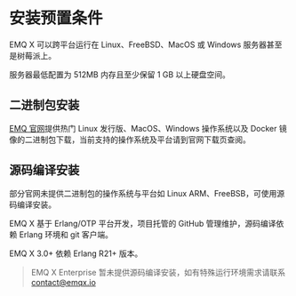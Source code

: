 #  安装预置条件

EMQ X 可以跨平台运行在 Linux、FreeBSD、MacOS 或 Windows 服务器甚至是树莓派上。

服务器最低配置为 512MB 内存且至少保留 1 GB 以上硬盘空间。

## 二进制包安装

[EMQ 官网](https://www.emqx.io/downloads/emq/broker?osType=Linux)提供热门 Linux 发行版、MacOS、Windows 操作系统以及 Docker 镜像的二进制包下载，当前支持的操作系统及平台请到官网下载页查阅。


## 源码编译安装

部分官网未提供二进制包的操作系统与平台如 Linux ARM、FreeBSB，可使用源码编译安装。

EMQ X 基于 Erlang/OTP 平台开发，项目托管的 GitHub 管理维护，源码编译依赖 Erlang 环境和 git 客户端。

EMQ X 3.0+ 依赖 Erlang R21+ 版本。


> EMQ X Enterprise 暂未提供源码编译安装，如有特殊运行环境需求请联系 contact@emqx.io

